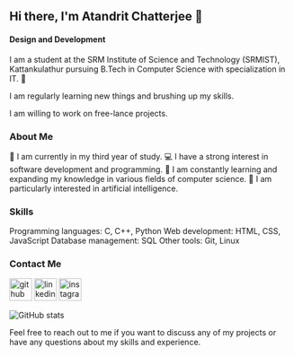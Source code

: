 ## Hi there, I'm Atandrit Chatterjee 👋
#### Design and Development
I am a student at the SRM Institute of Science and Technology (SRMIST), Kattankulathur pursuing B.Tech in Computer Science with specialization in IT. 📡

I am regularly learning new things and brushing up my skills.

I am willing to work on free-lance projects.

### About Me

🏫 I am currently in my third year of study.
💻 I have a strong interest in software development and programming.
🌱 I am constantly learning and expanding my knowledge in various fields of computer science.
🤖 I am particularly interested in artificial intelligence.


### Skills

Programming languages: C, C++, Python
Web development: HTML, CSS, JavaScript
Database management: SQL
Other tools: Git, Linux

### Contact Me

[<img src='https://cdn.jsdelivr.net/npm/simple-icons@3.0.1/icons/github.svg' alt='github' height='40'>](https://github.com/atandrit)  [<img src='https://cdn.jsdelivr.net/npm/simple-icons@3.0.1/icons/linkedin.svg' alt='linkedin' height='40'>](https://www.linkedin.com/in/atandrit-chatterjee/)  [<img src='https://cdn.jsdelivr.net/npm/simple-icons@3.0.1/icons/instagram.svg' alt='instagram' height='40'>](https://www.instagram.com/atandrit._/)  


![GitHub stats](https://github-readme-stats.vercel.app/api?username=atandrit&show_icons=true)  

Feel free to reach out to me if you want to discuss any of my projects or have any questions about my skills and experience.

  

